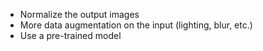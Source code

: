 - Normalize the output images
- More data augmentation on the input (lighting, blur, etc.)
- Use a pre-trained model
